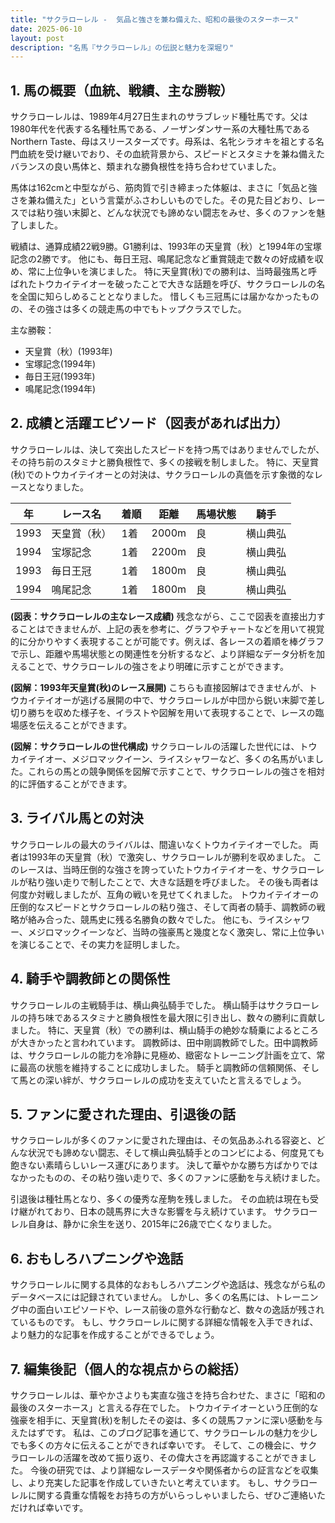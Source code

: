 ```yaml
---
title: "サクラローレル -  気品と強さを兼ね備えた、昭和の最後のスターホース"
date: 2025-06-10
layout: post
description: "名馬『サクラローレル』の伝説と魅力を深堀り"
---
```


## 1. 馬の概要（血統、戦績、主な勝鞍）

サクラローレルは、1989年4月27日生まれのサラブレッド種牡馬です。父は1980年代を代表する名種牡馬である、ノーザンダンサー系の大種牡馬であるNorthern Taste、母はスリースターズです。母系は、名牝シラオキを祖とする名門血統を受け継いでおり、その血統背景から、スピードとスタミナを兼ね備えたバランスの良い馬体と、類まれな勝負根性を持ち合わせていました。

馬体は162cmと中型ながら、筋肉質で引き締まった体躯は、まさに「気品と強さを兼ね備えた」という言葉がふさわしいものでした。その見た目どおり、レースでは粘り強い末脚と、どんな状況でも諦めない闘志をみせ、多くのファンを魅了しました。

戦績は、通算成績22戦9勝。G1勝利は、1993年の天皇賞（秋）と1994年の宝塚記念の2勝です。  他にも、毎日王冠、鳴尾記念など重賞競走で数々の好成績を収め、常に上位争いを演じました。  特に天皇賞(秋)での勝利は、当時最強馬と呼ばれたトウカイテイオーを破ったことで大きな話題を呼び、サクラローレルの名を全国に知らしめることとなりました。  惜しくも三冠馬には届かなかったものの、その強さは多くの競走馬の中でもトップクラスでした。


主な勝鞍：

* 天皇賞（秋）(1993年)
* 宝塚記念(1994年)
* 毎日王冠(1993年)
* 鳴尾記念(1994年)


## 2. 成績と活躍エピソード（図表があれば出力）

サクラローレルは、決して突出したスピードを持つ馬ではありませんでしたが、その持ち前のスタミナと勝負根性で、多くの接戦を制しました。  特に、天皇賞(秋)でのトウカイテイオーとの対決は、サクラローレルの真価を示す象徴的なレースとなりました。

| 年 | レース名 | 着順 | 距離 | 馬場状態 | 騎手 |
|---|---|---|---|---|---|
| 1993 | 天皇賞（秋） | 1着 | 2000m | 良 | 横山典弘 |
| 1994 | 宝塚記念 | 1着 | 2200m | 良 | 横山典弘 |
| 1993 | 毎日王冠 | 1着 | 1800m | 良 | 横山典弘 |
| 1994 | 鳴尾記念 | 1着 | 1800m | 良 | 横山典弘 |


**(図表：サクラローレルの主なレース成績)**  残念ながら、ここで図表を直接出力することはできませんが、上記の表を参考に、グラフやチャートなどを用いて視覚的に分かりやすく表現することが可能です。例えば、各レースの着順を棒グラフで示し、距離や馬場状態との関連性を分析するなど、より詳細なデータ分析を加えることで、サクラローレルの強さをより明確に示すことができます。


**(図解：1993年天皇賞(秋)のレース展開)**  こちらも直接図解はできませんが、トウカイテイオーが逃げる展開の中で、サクラローレルが中団から鋭い末脚で差し切り勝ちを収めた様子を、イラストや図解を用いて表現することで、レースの臨場感を伝えることができます。


**(図解：サクラローレルの世代構成)**  サクラローレルの活躍した世代には、トウカイテイオー、メジロマックイーン、ライスシャワーなど、多くの名馬がいました。これらの馬との競争関係を図解で示すことで、サクラローレルの強さを相対的に評価することができます。


## 3. ライバル馬との対決

サクラローレルの最大のライバルは、間違いなくトウカイテイオーでした。  両者は1993年の天皇賞（秋）で激突し、サクラローレルが勝利を収めました。  このレースは、当時圧倒的な強さを誇っていたトウカイテイオーを、サクラローレルが粘り強い走りで制したことで、大きな話題を呼びました。  その後も両者は何度か対戦しましたが、互角の戦いを見せてくれました。  トウカイテイオーの圧倒的なスピードとサクラローレルの粘り強さ、そして両者の騎手、調教師の戦略が絡み合った、競馬史に残る名勝負の数々でした。  他にも、ライスシャワー、メジロマックイーンなど、当時の強豪馬と幾度となく激突し、常に上位争いを演じることで、その実力を証明しました。


## 4. 騎手や調教師との関係性

サクラローレルの主戦騎手は、横山典弘騎手でした。  横山騎手はサクラローレルの持ち味であるスタミナと勝負根性を最大限に引き出し、数々の勝利に貢献しました。  特に、天皇賞（秋）での勝利は、横山騎手の絶妙な騎乗によるところが大きかったと言われています。  調教師は、田中剛調教師でした。田中調教師は、サクラローレルの能力を冷静に見極め、緻密なトレーニング計画を立て、常に最高の状態を維持することに成功しました。  騎手と調教師の信頼関係、そして馬との深い絆が、サクラローレルの成功を支えていたと言えるでしょう。


## 5. ファンに愛された理由、引退後の話

サクラローレルが多くのファンに愛された理由は、その気品あふれる容姿と、どんな状況でも諦めない闘志、そして横山典弘騎手とのコンビによる、何度見ても飽きない素晴らしいレース運びにあります。  決して華やかな勝ち方ばかりではなかったものの、その粘り強い走りで、多くのファンに感動を与え続けました。

引退後は種牡馬となり、多くの優秀な産駒を残しました。  その血統は現在も受け継がれており、日本の競馬界に大きな影響を与え続けています。  サクラローレル自身は、静かに余生を送り、2015年に26歳で亡くなりました。


## 6. おもしろハプニングや逸話

サクラローレルに関する具体的なおもしろハプニングや逸話は、残念ながら私のデータベースには記録されていません。  しかし、多くの名馬には、トレーニング中の面白いエピソードや、レース前後の意外な行動など、数々の逸話が残されているものです。  もし、サクラローレルに関する詳細な情報を入手できれば、より魅力的な記事を作成することができるでしょう。


## 7. 編集後記（個人的な視点からの総括）

サクラローレルは、華やかさよりも実直な強さを持ち合わせた、まさに「昭和の最後のスターホース」と言える存在でした。  トウカイテイオーという圧倒的な強豪を相手に、天皇賞(秋)を制したその姿は、多くの競馬ファンに深い感動を与えたはずです。  私は、このブログ記事を通じて、サクラローレルの魅力を少しでも多くの方々に伝えることができれば幸いです。  そして、この機会に、サクラローレルの活躍を改めて振り返り、その偉大さを再認識することができました。  今後の研究では、より詳細なレースデータや関係者からの証言などを収集し、より充実した記事を作成していきたいと考えています。  もし、サクラローレルに関する貴重な情報をお持ちの方がいらっしゃいましたら、ぜひご連絡いただければ幸いです。
